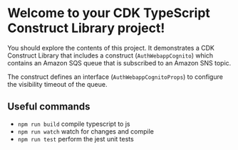 # Welcome to your CDK TypeScript Construct Library project!

You should explore the contents of this project. It demonstrates a CDK Construct Library that includes a construct (`AuthWebappCognito`)
which contains an Amazon SQS queue that is subscribed to an Amazon SNS topic.

The construct defines an interface (`AuthWebappCognitoProps`) to configure the visibility timeout of the queue.

## Useful commands

 * `npm run build`   compile typescript to js
 * `npm run watch`   watch for changes and compile
 * `npm run test`    perform the jest unit tests